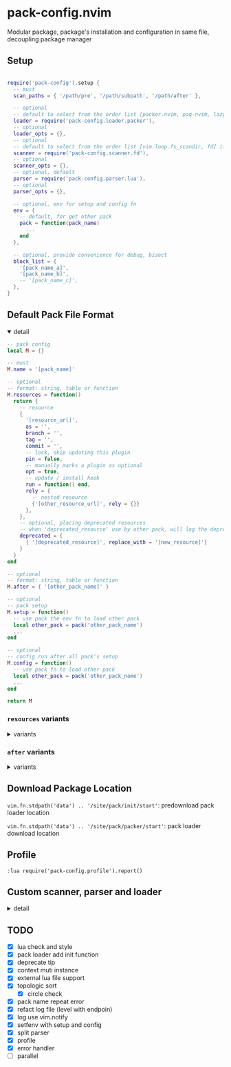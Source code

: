 # pack-config.nvim

Modular package, package's installation and configuration in same file, decoupling package manager

## Setup

```lua

require('pack-config').setup {
  -- must
  scan_paths = { '/path/pre', '/path/subpath', '/path/after' },

  -- optional
  -- default to select from the order list [packer.nvim, paq-nvim, lazy.nvim] if exists
  loader = require('pack-config.loader.packer'),
  -- optional
  loader_opts = {},
  -- optional
  -- default to select from the order list [vim.loop.fs_scandir, fd] if exists
  scanner = require('pack-config.scanner.fd'),
  -- optional
  scanner_opts = {},
  -- optional, default
  parser = require('pack-config.parser.lua'),
  -- optional
  parser_opts = {},

  -- optional, env for setup and config fn
  env = {
    -- default, for get other pack
    pack = function(pack_name)
      ...
    end
  },

  -- optional, provide convenience for debug, bisect
  block_list = {
    '[pack_name_a]',
    '[pack_name_b]',
    -- '[pack_name_c]',
  },
}
```

## Default Pack File Format

<details open>

<summary> detail </summary>

```lua
-- pack config
local M = {}

-- must
M.name = '[pack_name]'

-- optional
-- format: string, table or function
M.resources = function()
  return {
    -- resource
    {
      '[resource_url]',
      as = '',
      branch = '',
      tag = '',
      commit = '',
      -- lock, skip updating this plugin
      pin = false,
      -- manually marks a plugin as optional
      opt = true,
      -- update / install hook
      run = function() end,
      rely = {
        -- nested resource
        {'[other_resource_url]', rely = {}}
      },
    },
    -- optional, placing deprecated resources
    -- when 'deprecated_resource' use by other pack, will log the deprecated and replace_with tip
    deprecated = {
      { '[deprecated_resource]', replace_with = '[new_resource]'}
    }
  }
end

-- optional
-- format: string, table or function
M.after = { '[other_pack_name]' }

-- optional
-- pack setup
M.setup = function()
  -- use pack the env fn to load other pack
  local other_pack = pack('other_pack_name')
  ...
end

-- optional
-- config run after all pack's setup
M.config = function()
  -- use pack fn to load other pack
  local other_pack = pack('other_pack_name')
  ...
end

return M
```

### `resources` variants

<details>

<summary> variants </summary>

- string

```lua
M.resources = 'resource_url'
```

- table

```lua
M.resources = { 'resource_url_a',  'resource_url_b'}
```

- full table

```lua
M.resources = {
  {
    '[resource_url_a]',
    as = '',
    branch = '',
    tag = '',
    commit = '',
    pin = false,
    opt = false,
    run = function() end,
    rely = {
      -- nested resource
      {'[other_resource_url]', rely = {}}
    },
  },
  {
    '[resource_url_b]',
    as = '',
    branch = '',
    tag = '',
    commit = '',
    pin = false,
    opt = true,
    run = function() end,
    rely = {
      -- nested resource
      {'[other_resource_url]', rely = {}}
    },
  },
  -- optional, placing deprecated resources
  -- when use by other pack, will log the deprecated tip
  deprecated = {
    { '[deprecated_resource_a]', replace_with = '[new_resource_a]'}
    { '[deprecated_resource_b]', replace_with = '[new_resource_b]'}
  }
}

```

- function

```lua
M.resources = function()
  return 'all_kind_above'
end
```

</details>

### `after` variants

<details>

<summary> variants </summary>

- string

```lua
M.after = 'other_pack_name'
```

- table

```lua
M.after = { 'other_pack_name_a', 'other_pack_name_b' }
```

- function

```lua
M.after = function()
  return 'all_kind_above'
end

```

</details>

</details>

## Download Package Location

`vim.fn.stdpath('data') .. '/site/pack/init/start'`: predownload pack loader location

`vim.fn.stdpath('data') .. '/site/pack/packer/start'`: pack loader download location

## Profile

`:lua require('pack-config.profile').report()`

## Custom scanner, parser and loader

<details>

<summary> detail </summary>

### Scanner

to get the pack file

<details>

<summary> Format </summary>

```lua
local M = {}

M.exist = bool or function return bool

-- optional
M.init = function(opts) end

-- scan the paths return the pack_files
M.scan = function(paths)

end
```

</details>

### Parser

to parse the pack file

<details>

<summary> Format </summary>

```lua
local M = {}

M.exist = bool or function return bool

-- optional
M.init = function(opts) end

M.is_pack = function(pack) return true end

-- parse the pack file to the format
M.parse = function(pack)
return {
  name = '',
  resources = string, table or function,
  after = string, table or function,
  setup = function() end
  config = function() end
}
end
```

</details>

### Loader

use package manager to load the pack

<details>

<summary> Format </summary>

```lua
local M = {}

M.exist = bool or function return bool

-- optional
M.init = function(opts) end

-- parse the pack file to the format
M.load = function(packs)

end
```

</details>

</details>

## TODO

- [x] lua check and style
- [x] pack loader add init function
- [x] deprecate tip
- [x] context muti instance
- [x] external lua file support
- [x] topologic sort
  - [x] circle check
- [x] pack name repeat error
- [x] refact log file (level with endpoin)
- [x] log use vim.notify
- [x] setfenv with setup and config
- [x] split parser
- [x] profile
- [x] error handler
- [ ] parallel
